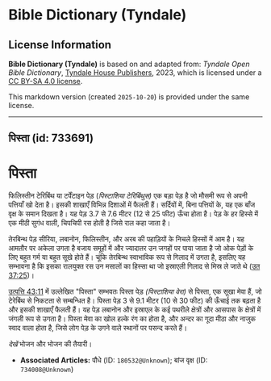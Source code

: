 # Bible Dictionary (Tyndale)

## License Information

**Bible Dictionary (Tyndale)** is based on and adapted from: _Tyndale Open Bible Dictionary_, [Tyndale House Publishers](https://tyndaleopenresources.com/), 2023, which is licensed under a [CC BY-SA 4.0 license](https://creativecommons.org/licenses/by-sa/4.0/legalcode.en).

This markdown version (created `2025-10-20`) is provided under the same license.



--------------------------------

## पिस्ता (id: 733691)

पिस्ता
======

फिलिस्तीन टेरिबिंथ या टर्पेंटाइन पेड़ (*पिस्टाशिया टेरिबिंथुस)* एक बड़ा पेड़ है जो मौसमी रूप से अपनी पत्तियाँ खो देता है। इसकी शाखाएँ विभिन्न दिशाओं में फैलती हैं। सर्दियों में, बिना पत्तियों के, यह एक बाँज वृक्ष के समान दिखता है। यह पेड़ 3\.7 से 7\.6 मीटर (12 से 25 फीट) ऊँचा होता है। पेड़ के हर हिस्से में एक मीठी सुगंध वाली, चिपचिपी रस होती है जिसे राल कहा जाता है।

तेरबिन्थ पेड़ सीरिया, लबानोन, फिलिस्तीन, और अरब की पहाड़ियों के निचले हिस्सों में आम है। यह आमतौर पर अकेला उगता है बजाय समूहों में और ज्यादातर उन जगहों पर पाया जाता है जो ओक पेड़ों के लिए बहुत गर्म या बहुत सूखे होते हैं। चूंकि तेरबिन्थ स्वाभाविक रूप से गिलाद में उगता है, इसलिए यह सम्भावना है कि इसका रालयुक्त रस उन मसालों का हिस्सा था जो इस्राएली गिलाद से मिस्र ले जाते थे ([उत 37:25](https://ref.ly/Gen37:25))।

[उत्पत्ति 43:11](https://ref.ly/Gen43:11) में उल्लेखित "पिस्ता" सम्भवतः पिस्ता पेड़ *(पिस्टाशिया वेरा)* से पिस्ता, एक सूखा मेवा हैं, जो टेरेबिंथ से निकटता से सम्बन्धित है। पिस्ता पेड़ 3 से 9\.1 मीटर (10 से 30 फीट) की ऊँचाई तक बढ़ता है और इसकी शाखाएँ फैलती हैं। यह पेड़ लबानोन और इस्राएल के कई पथरीले क्षेत्रों और आसपास के क्षेत्रों में जंगली रूप से उगता है। पिस्ता मेवा का खोल हल्के रंग का होता है, और अन्दर का गूदा मीठा और नाजुक स्वाद वाला होता है, जिसे लोग पेड़ के उगने वाले स्थानों पर पसन्द करते हैं।

*देखें* भोजन और भोजन की तैयारी।

* **Associated Articles:** पौधे (ID: `180532@Unknown`); बांज वृक्ष  (ID: `734008@Unknown`)

